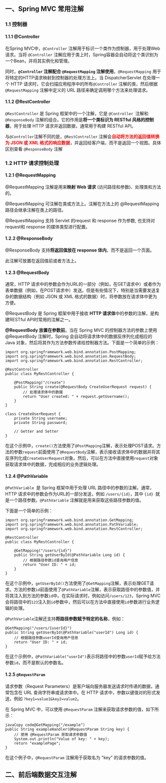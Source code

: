 ## 一、Spring MVC 常用注解

### 1.1 控制器

#### 1.1.1 @Controller

在Spring MVC中，`@Controller` 注解用于标识一个类作为控制器，用于处理Web请求。当将 `@Controller` 注解应用于类上时，Spring容器会自动将这个类识别为一个Bean，并将其实例化和管理。

同时，**`@Controller` 注解配合 `@RequestMapping` 注解使用**，`@RequestMapping` 用于将特定的HTTP请求映射到控制器的处理方法上。当 DispatcherServlet 在处理一个 HTTP 请求时，它会扫描应用程序中的所有`@Controller` 注解的类，然后根据 `@RequestMapping` 注解中定义的 URL 路径来确定调用哪个方法来处理请求。



#### 1.1.2 @RestController

`@RestController` 是 Spring 框架中的一个注解，它是 `@Controller `注解和 `@ResponseBody` 注解的组合。它的作用是**将一个类标识为 RESTful 风格的控制器**，用于处理 HTTP 请求并返回数据，通常用于构建 RESTful API。

与`@Controller`注解不同的是，`@RestController` 注解会<font color="red">**自动将方法的返回值转换为 JSON 或 XML 格式的响应数据**</font>，并返回给客户端，而不是返回一个视图。具体区别查看 `@ResponseBody` 注解





### 1.2 HTTP 请求控制处理

#### 1.2.1 @RequestMapping

@RequestMapping 注解是用来**映射 Web 请求** (访问路径和参数)、处理类和方法的。

@RequestMapping 可注解在类或方法上。注解在方法上的 @RequestMapping 路径会继承注解在类上的路径。

@RequestMapping 支持 Servlet 的request 和 response 作为参数, 也支持对request和 response 的媒体类型进行配置。



#### 1.2.2 @ResponseBody 

@ResponseBody 支持**将返回值放在 response 体内**，而不是返回一个页面。

此注解可放置在返回值前或者方法上。



#### 1.2.3 @RequestBody

通常，HTTP 请求中的参数会作为URL的一部分（例如，在GET请求中）或者作为表单数据（例如，在POST请求中）发送。但是有些情况下，特别是当需要发送复杂的数据结构（例如 JSON 或 XML 格式的数据）时，将参数放在请求体中更为方便。

@RequestBody 是 Spring 框架中用于接收 **HTTP 请求体**中的参数的注解，是构建RESTful API时常用的注解之一。

**@RequestBody 放置在参数前**。当在 Spring MVC 的控制器方法的参数上使用 @RequestBody 注解时，Spring 会自动将请求体中的数据反序列化成相应的 Java 对象，然后将其作为方法参数传递给控制器方法。下面是一个简单的示例：

```
import org.springframework.web.bind.annotation.PostMapping;
import org.springframework.web.bind.annotation.RequestBody;
import org.springframework.web.bind.annotation.RestController;

@RestController
public class MyRestController {

    @PostMapping("/create")
    public String create(@RequestBody CreateUserRequest request) {
        // 处理请求体中的数据
        return "User created: " + request.getUsername();
    }
}

class CreateUserRequest {
    private String username;
    private String password;
    
    // Getter and Setter
}

```

在这个示例中，`create()`方法使用了`@PostMapping`注解，表示处理POST请求。方法的参数`request`前面使用了`@RequestBody`注解，表示接收请求体中的数据并将其反序列化成`CreateUserRequest`对象。然后，可以在方法中直接使用`request`对象获取请求体中的数据，完成相应的业务逻辑处理。





#### 1.2.4  @PathVariable

`@PathVariable `是 Spring 框架中用于处理 URL 路径中的参数的注解。通常，HTTP 请求中的参数会作为URL的一部分发送，例如 `/users/{id}`，其中 `{id} `就是一个路径参数。`@PathVariable` 注解就是用来获取这些路径参数的值。

下面是一个简单的示例：

```
import org.springframework.web.bind.annotation.GetMapping;
import org.springframework.web.bind.annotation.PathVariable;
import org.springframework.web.bind.annotation.RestController;

@RestController
public class MyRestController {

    @GetMapping("/users/{id}")
    public String getUserById(@PathVariable Long id) {
        // 根据路径参数id查询用户信息
        return "User ID: " + id;
    }
}
```

在这个示例中，`getUserById()`方法使用了`@GetMapping`注解，表示处理GET请求。方法的参数`id`前面使用了`@PathVariable`注解，表示获取路径中的参数值，并将其注入到方法的参数`id`中。在实际请求时，例如访问`/users/123`，Spring MVC会将路径中的`123`注入到`id`参数中，然后可以在方法中直接使用`id`参数进行业务逻辑的处理。





`@PathVariable`注解还支持**将路径参数赋予特定的名称**，例如：

```
@GetMapping("/users/{userId}")
public String getUserById(@PathVariable("userId") Long id) {
    // 根据路径参数userId查询用户信息
    return "User ID: " + id;
}
```

在这个示例中，`@PathVariable("userId")`表示将路径中的参数`userId`赋予给方法参数`id`，而不是默认的参数名。



#### 1.2.5  `@RequestParam` 

请求参数（Request Parameters）是客户端向服务器发送请求时传递的数据，通常包含在 URL 查询字符串或请求体中。在 HTTP 请求中，参数以键值对的形式发送，例如 `?key1=value1&key2=value2`。

在 Spring MVC 中，可以使用 `@RequestParam` 注解来获取请求参数的值，如下所示：

```
javaCopy code@GetMapping("/example")
public String exampleHandler(@RequestParam String key) {
    // 使用 @RequestParam 获取请求参数值
    System.out.println("Value of key: " + key);
    return "examplePage";
}
```

在这个例子中，`@RequestParam` 注解用于获取名为 "key" 的请求参数的值。



## 二、前后端数据交互注解